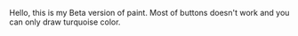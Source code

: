 Hello, this is my Beta version of paint. Most of buttons doesn't work and you can only draw turquoise color.
